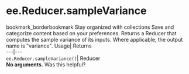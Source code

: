  
#  ee.Reducer.sampleVariance 
bookmark_borderbookmark Stay organized with collections  Save and categorize content based on your preferences.
Returns a Reducer that computes the sample variance of its inputs. Where applicable, the output name is "variance". 
Usage| Returns  
---|---  
`ee.Reducer.sampleVariance()`| Reducer  
**No arguments.**
Was this helpful?
